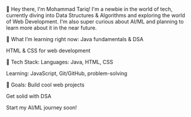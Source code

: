 👋 Hey there, I'm Mohammad Tariq!
I'm a newbie in the world of tech, currently diving into Data Structures & Algorithms and exploring the world of Web Development. I'm also super curious about AI/ML and planning to learn more about it in the near future.

🧠 What I’m learning right now:
Java fundamentals & DSA

HTML & CSS for web development

🌱 Tech Stack:
Languages: Java, HTML, CSS

Learning: JavaScript, Git/GitHub, problem-solving

🚀 Goals:
Build cool web projects

Get solid with DSA

Start my AI/ML journey soon!
<!---
Tariq-coderxd/Tariq-coderxd is a ✨ special ✨ repository because its `README.md` (this file) appears on your GitHub profile.
You can click the Preview link to take a look at your changes.
--->
